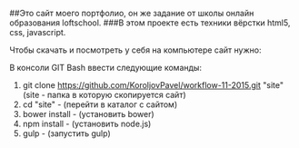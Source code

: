 ##Это сайт моего портфолио, он же задание от школы онлайн образования loftschool.
###В этом проекте есть техники вёрстки html5, css, javascript.

Чтобы скачать и посмотреть у себя на компьютере сайт нужно:

В консоли GIT Bash ввести следующие команды:  

1.  git clone https://github.com/KoroljovPavel/workflow-11-2015.git "site" (site - папка в которую скопируется сайт)  
2.  cd "site" - (перейти в каталог с сайтом)  
3.  bower install - (установить bower)  
4.  npm install - (установить node.js)
5.  gulp - (запустить gulp)
